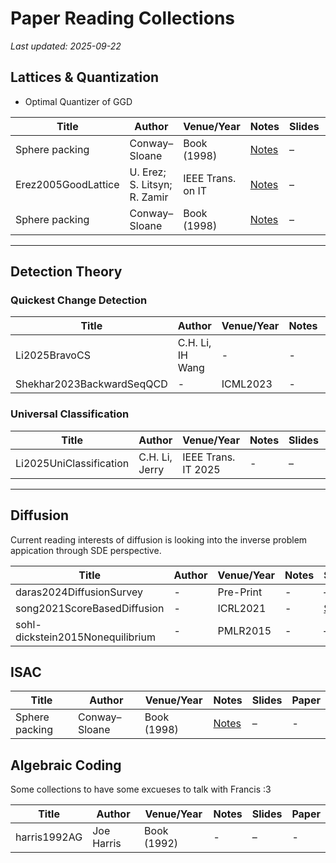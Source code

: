 # Paper Reading Collections 

_Last updated: 2025-09-22_

## Lattices & Quantization

- Optimal Quantizer of GGD

| Title | Author | Venue/Year | Notes | Slides | Paper|
|------|-------------|-------|--------|--------|-------|
| Sphere packing | Conway–Sloane | Book (1998) | [Notes](topics/lattices/CSLG.md) | – | -  
| Erez2005GoodLattice | U. Erez; S. Litsyn; R. Zamir |  IEEE Trans. on IT | [Notes](topics/lattices/CSLG.md) | – | [IEEExplore](https://ieeexplore.ieee.org/document/1512416)
| Sphere packing | Conway–Sloane | Book (1998) | [Notes](topics/lattices/CSLG.md) | – | -  


---

## Detection Theory

### Quickest Change Detection

| Title | Author | Venue/Year | Notes | Slides | Paper|
|------|-------------|-------|--------|--------|-------|
| Li2025BravoCS | C.H. Li, IH Wang | - | - | – | peer-rev  |
| Shekhar2023BackwardSeqQCD| - | ICML2023  | - | – | - | 

### Universal Classification 

| Title | Author | Venue/Year | Notes | Slides | Paper|
|------|-------------|-------|--------|--------|-------|
| Li2025UniClassification | C.H. Li, Jerry | IEEE Trans. IT 2025 | - | – | [IEEE](https://ieeexplore.ieee.org/document/10619272)  
---

## Diffusion 
Current reading interests of diffusion is looking into the inverse problem appication through SDE perspective.

| Title | Author | Venue/Year | Notes | Slides | Paper|
|------|-------------|-------|--------|--------|-------|
| daras2024DiffusionSurvey | - | Pre-Print | - | – | [arXiv](https://arxiv.org/abs/2410.00083)  
| song2021ScoreBasedDiffusion | - | ICRL2021 | - | [Slides](slides/20250920_unified_ddpm.pdf) | [ICRL](https://iclr.cc/virtual/2021/oral/3402)  
| sohl-dickstein2015Nonequilibrium| - | PMLR2015| - | – | [PMLR](https://proceedings.mlr.press/v37/sohl-dickstein15.html)  


## ISAC

| Title | Author | Venue/Year | Notes | Slides | Paper|
|------|-------------|-------|--------|--------|-------|
| Sphere packing | Conway–Sloane | Book (1998) | [Notes](topics/lattices/CSLG.md) | – | -  

## Algebraic Coding
Some collections to have some excueses to talk with Francis :3


| Title | Author | Venue/Year | Notes | Slides | Paper|
|------|-------------|-------|--------|--------|-------|
| harris1992AG| Joe Harris | Book (1992) | - | – | -  